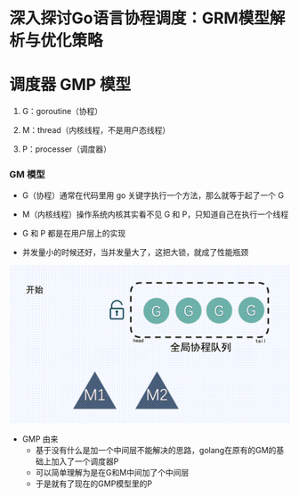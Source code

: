# 深入探讨Go语言协程调度：GRM模型解析与优化策略


# 调度器 GMP 模型
1. G：goroutine（协程）

2. M：thread（内核线程，不是用户态线程）

3. P：processer（调度器）

### GM 模型

* G（协程）通常在代码里用 go 关键字执行一个方法，那么就等于起了一个 G

* M（内核线程）操作系统内核其实看不见 G 和 P，只知道自己在执行一个线程

* G 和 P 都是在用户层上的实现

* 并发量小的时候还好，当并发量大了，这把大锁，就成了性能瓶颈


![gm调度图](/images/640.gif)

* GMP 由来
	* 基于没有什么是加一个中间层不能解决的思路，golang在原有的GM的基础上加入了一个调度器P
	* 可以简单理解为是在G和M中间加了个中间层
	* 于是就有了现在的GMP模型里的P



